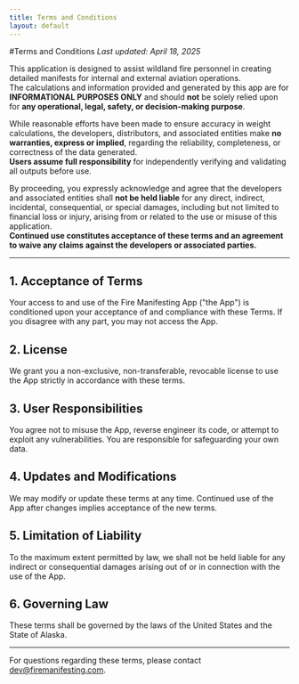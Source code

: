 ```yaml
---
title: Terms and Conditions
layout: default
---
```

#Terms and Conditions
*Last updated: April 18, 2025*

This application is designed to assist wildland fire personnel in creating detailed manifests for internal and external aviation operations.  
The calculations and information provided and generated by this app are for **INFORMATIONAL PURPOSES ONLY** and should **not** be solely relied upon for **any operational, legal, safety, or decision-making purpose**.

While reasonable efforts have been made to ensure accuracy in weight calculations, the developers, distributors, and associated entities make **no warranties, express or implied**, regarding the reliability, completeness, or correctness of the data generated.  
**Users assume full responsibility** for independently verifying and validating all outputs before use.

By proceeding, you expressly acknowledge and agree that the developers and associated entities shall **not be held liable** for any direct, indirect, incidental, consequential, or special damages, including but not limited to financial loss or injury, arising from or related to the use or misuse of this application.  
**Continued use constitutes acceptance of these terms and an agreement to waive any claims against the developers or associated parties.**

---

## 1. Acceptance of Terms

Your access to and use of the Fire Manifesting App ("the App") is conditioned upon your acceptance of and compliance with these Terms. If you disagree with any part, you may not access the App.

## 2. License

We grant you a non-exclusive, non-transferable, revocable license to use the App strictly in accordance with these terms.

## 3. User Responsibilities

You agree not to misuse the App, reverse engineer its code, or attempt to exploit any vulnerabilities. You are responsible for safeguarding your own data.

## 4. Updates and Modifications

We may modify or update these terms at any time. Continued use of the App after changes implies acceptance of the new terms.

## 5. Limitation of Liability

To the maximum extent permitted by law, we shall not be held liable for any indirect or consequential damages arising out of or in connection with the use of the App.

## 6. Governing Law

These terms shall be governed by the laws of the United States and the State of Alaska.

---

For questions regarding these terms, please contact [dev@firemanifesting.com](mailto:dev@firemanifesting.com).
